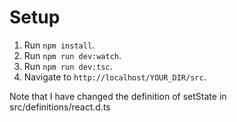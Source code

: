 # Setup
1. Run `npm install`.
1. Run `npm run dev:watch`.
1. Run `npm run dev:tsc`.
1. Navigate to `http://localhost/YOUR_DIR/src`.

Note that I have changed the definition of setState in src/definitions/react.d.ts
